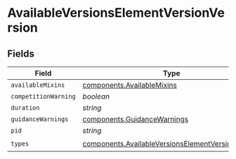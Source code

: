 # AvailableVersionsElementVersionVersion


## Fields

| Field                                                                                                                | Type                                                                                                                 | Required                                                                                                             | Description                                                                                                          |
| -------------------------------------------------------------------------------------------------------------------- | -------------------------------------------------------------------------------------------------------------------- | -------------------------------------------------------------------------------------------------------------------- | -------------------------------------------------------------------------------------------------------------------- |
| `availableMixins`                                                                                                    | [components.AvailableMixins](../../models/components/availablemixins.md)                                             | :heavy_minus_sign:                                                                                                   | N/A                                                                                                                  |
| `competitionWarning`                                                                                                 | *boolean*                                                                                                            | :heavy_minus_sign:                                                                                                   | N/A                                                                                                                  |
| `duration`                                                                                                           | *string*                                                                                                             | :heavy_minus_sign:                                                                                                   | N/A                                                                                                                  |
| `guidanceWarnings`                                                                                                   | [components.GuidanceWarnings](../../models/components/guidancewarnings.md)                                           | :heavy_minus_sign:                                                                                                   | N/A                                                                                                                  |
| `pid`                                                                                                                | *string*                                                                                                             | :heavy_minus_sign:                                                                                                   | N/A                                                                                                                  |
| `types`                                                                                                              | [components.AvailableVersionsElementVersionTypes](../../models/components/availableversionselementversiontypes.md)[] | :heavy_check_mark:                                                                                                   | N/A                                                                                                                  |